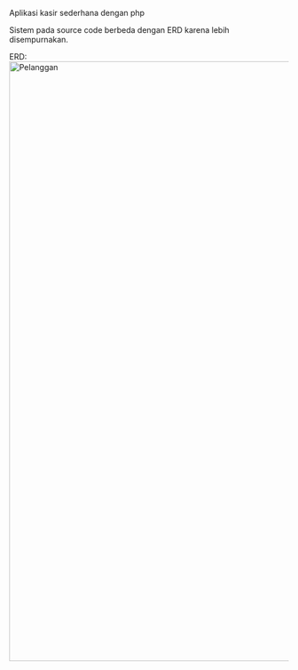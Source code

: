 Aplikasi kasir sederhana dengan php

Sistem pada source code berbeda dengan ERD karena lebih disempurnakan.

ERD:
<img width="1920" height="1080" alt="Pelanggan" src="https://github.com/user-attachments/assets/517b21d9-16de-42a5-90cd-061cf8260d97" />
